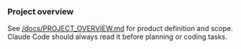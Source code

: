 ### Project overview
See [/docs/PROJECT_OVERVIEW.md](./PROJECT_OVERVIEW.md) for product definition and scope.
Claude Code should always read it before planning or coding tasks.